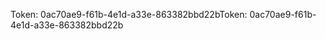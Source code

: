 <span data-ttu-id="537de-101">Token: 0ac70ae9-f61b-4e1d-a33e-863382bbd22b</span><span class="sxs-lookup"><span data-stu-id="537de-101">Token: 0ac70ae9-f61b-4e1d-a33e-863382bbd22b</span></span>